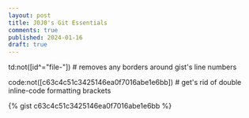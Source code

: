 ```yaml
---
layout: post
title: J0J0's Git Essentials
comments: true
published: 2024-01-16
draft: true
---
```

<!--<script src="http://gist-it.appspot.com/https://github.com/JOJ0/ADHS-Tron/blob/1ae1e123f3df8902e356ed3d87fe8f05327972fd/hyperactron.ino?slice=1:23"></script>-->

td:not([id^="file-"]) # removes any borders around gist's line numbers

code:not([c63c4c51c3425146ea0f7016abe1e6bb]) # get's rid of double inline-code formatting brackets

<!--<script src="https://gist.github.com/JOJ0/518416dc60bfcbd5bf2322b101b25076.js"></script>-->
{% gist c63c4c51c3425146ea0f7016abe1e6bb %}